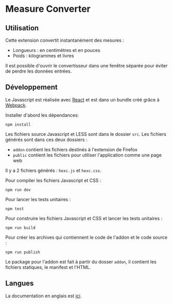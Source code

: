 # Measure Converter

## Utilisation

Cette extension convertit instantanément des mesures :
* Longueurs : en centimètres et en pouces
* Poids : kilogrammes et livres

Il est possible d'ouvrir le convertisseur dans une fenêtre séparée pour éviter de perdre les données entrées.

## Développement

Le Javascript est réalisée avec [React](https://reactjs.org) et est dans un bundle créé grâce à [Webpack](https://webpack.js.org).

Installer d'abord les dépendances:

`npm install`

Les fichiers source Javascript et LESS sont dans le dossier `src`. Les fichiers générés sont dans ces deux dossiers :
* `addon` contient les fichiers destinés à l'extension de Firefox
* `public` contient les fichiers pour utiliser l'application comme une page web

Il y a 2 fichiers générés : `hexc.js` et `hexc.css`.

Pour compiler les fichiers Javascript et CSS :

`npm run dev`

Pour lancer les tests unitaires :

`npm test`

Pour construire les fichiers Javascript et CSS et lancer les tests unitaires :

`npm run build`

Pour créer les archives qui contiennent le code de l'addon et le code source :

`npm run publish`

Le package pour l'addon est fait à partir du dosser `addon`, il contient les fichiers statiques, le manifest et l'HTML.

## Langues

La documentation en anglais est [ici](README.md).
